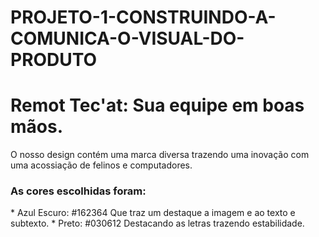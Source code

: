 # PROJETO-1-CONSTRUINDO-A-COMUNICA-O-VISUAL-DO-PRODUTO
# Remot Tec'at: Sua equipe em boas mãos.
<p>O nosso design contém uma marca diversa trazendo uma inovação com uma acossiação de felinos e computadores.</p>
<h3>As cores escolhidas foram:</h3>
* Azul Escuro: #162364 Que traz um destaque a imagem e ao texto e subtexto.
* Preto: #030612 Destacando as letras trazendo estabilidade.
